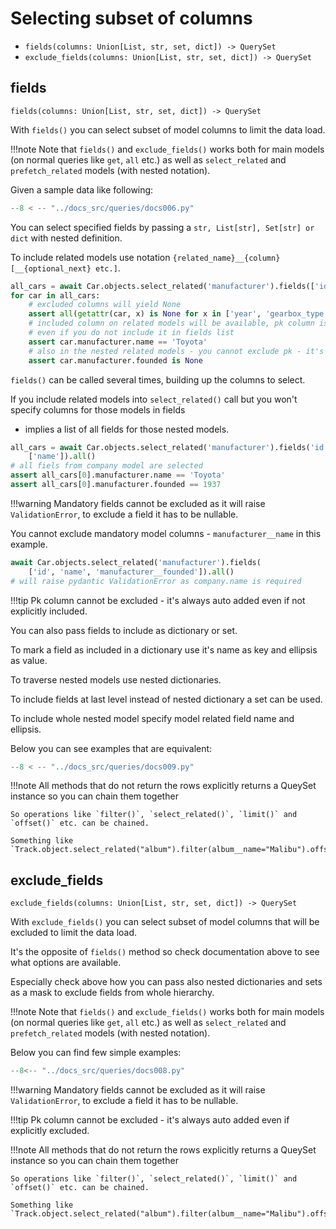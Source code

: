 # Selecting subset of columns

*  `fields(columns: Union[List, str, set, dict]) -> QuerySet`
*  `exclude_fields(columns: Union[List, str, set, dict]) -> QuerySet`

## fields

`fields(columns: Union[List, str, set, dict]) -> QuerySet`

With `fields()` you can select subset of model columns to limit the data load.

!!!note Note that `fields()` and `exclude_fields()` works both for main models (on
normal queries like `get`, `all` etc.)
as well as `select_related` and `prefetch_related` models (with nested notation).

Given a sample data like following:

```python
--8 < -- "../docs_src/queries/docs006.py"
```

You can select specified fields by passing a `str, List[str], Set[str] or dict` with
nested definition.

To include related models use
notation `{related_name}__{column}[__{optional_next} etc.]`.

```python hl_lines="1"
all_cars = await Car.objects.select_related('manufacturer').fields(['id', 'name', 'manufacturer__name']).all()
for car in all_cars:
    # excluded columns will yield None
    assert all(getattr(car, x) is None for x in ['year', 'gearbox_type', 'gears', 'aircon_type'])
    # included column on related models will be available, pk column is always included
    # even if you do not include it in fields list
    assert car.manufacturer.name == 'Toyota'
    # also in the nested related models - you cannot exclude pk - it's always auto added
    assert car.manufacturer.founded is None
```

`fields()` can be called several times, building up the columns to select.

If you include related models into `select_related()` call but you won't specify columns
for those models in fields

- implies a list of all fields for those nested models.

```python hl_lines="1"
all_cars = await Car.objects.select_related('manufacturer').fields('id').fields(
    ['name']).all()
# all fiels from company model are selected
assert all_cars[0].manufacturer.name == 'Toyota'
assert all_cars[0].manufacturer.founded == 1937
```

!!!warning Mandatory fields cannot be excluded as it will raise `ValidationError`, to
exclude a field it has to be nullable.

You cannot exclude mandatory model columns - `manufacturer__name` in this example.

```python
await Car.objects.select_related('manufacturer').fields(
    ['id', 'name', 'manufacturer__founded']).all()
# will raise pydantic ValidationError as company.name is required
```

!!!tip Pk column cannot be excluded - it's always auto added even if not explicitly
included.

You can also pass fields to include as dictionary or set.

To mark a field as included in a dictionary use it's name as key and ellipsis as value.

To traverse nested models use nested dictionaries.

To include fields at last level instead of nested dictionary a set can be used.

To include whole nested model specify model related field name and ellipsis.

Below you can see examples that are equivalent:

```python
--8 < -- "../docs_src/queries/docs009.py"
```

!!!note All methods that do not return the rows explicitly returns a QueySet instance so
you can chain them together

    So operations like `filter()`, `select_related()`, `limit()` and `offset()` etc. can be chained.
    
    Something like `Track.object.select_related("album").filter(album__name="Malibu").offset(1).limit(1).all()`

## exclude_fields

`exclude_fields(columns: Union[List, str, set, dict]) -> QuerySet`

With `exclude_fields()` you can select subset of model columns that will be excluded to
limit the data load.

It's the opposite of `fields()` method so check documentation above to see what options
are available.

Especially check above how you can pass also nested dictionaries and sets as a mask to
exclude fields from whole hierarchy.

!!!note Note that `fields()` and `exclude_fields()` works both for main models (on
normal queries like `get`, `all` etc.)
as well as `select_related` and `prefetch_related` models (with nested notation).

Below you can find few simple examples:

```python hl_lines="47 48 60 61 67"
--8<-- "../docs_src/queries/docs008.py"
```

!!!warning Mandatory fields cannot be excluded as it will raise `ValidationError`, to
exclude a field it has to be nullable.

!!!tip Pk column cannot be excluded - it's always auto added even if explicitly
excluded.

!!!note All methods that do not return the rows explicitly returns a QueySet instance so
you can chain them together

    So operations like `filter()`, `select_related()`, `limit()` and `offset()` etc. can be chained.
    
    Something like `Track.object.select_related("album").filter(album__name="Malibu").offset(1).limit(1).all()`
